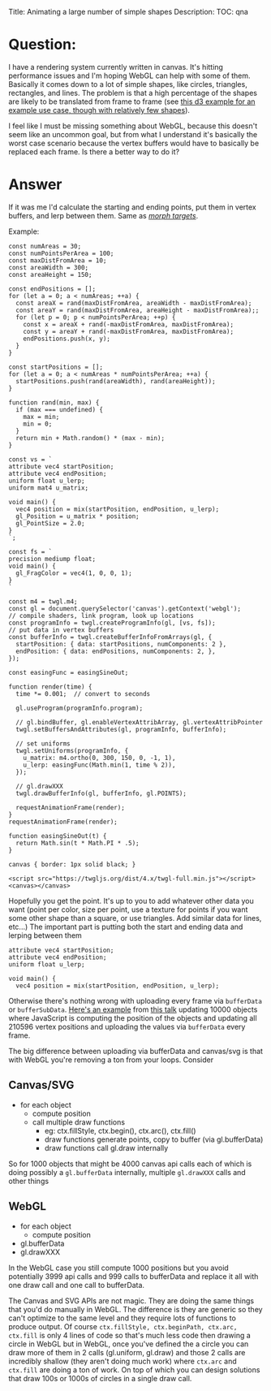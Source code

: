 Title: Animating a large number of simple shapes
Description:
TOC: qna

# Question:

I have a rendering system currently written in canvas. It's hitting performance issues and I'm hoping WebGL can help with some of them. Basically it comes down to a lot of simple shapes, like circles, triangles, rectangles, and lines. The problem is that a high percentage of the shapes are likely to be translated from frame to frame (see [this d3 example for an example use case, though with relatively few shapes](https://bl.ocks.org/mbostock/4062045)).

I feel like I must be missing something about WebGL, because this doesn't seem like an uncommon goal, but from what I understand it's basically the worst case scenario because the vertex buffers would have to basically be replaced each frame. Is there a better way to do it?

# Answer

If it was me I'd calculate the starting and ending points, put them in vertex buffers, and lerp between them. Same as [*morph targets*](https://en.wikipedia.org/wiki/Morph_target_animation). 

Example:

<!-- begin snippet: js hide: false console: true babel: false -->

<!-- language: lang-js -->

    const numAreas = 30;
    const numPointsPerArea = 100;
    const maxDistFromArea = 10;
    const areaWidth = 300;
    const areaHeight = 150;

    const endPositions = [];
    for (let a = 0; a < numAreas; ++a) {
      const areaX = rand(maxDistFromArea, areaWidth - maxDistFromArea);
      const areaY = rand(maxDistFromArea, areaHeight - maxDistFromArea);;
      for (let p = 0; p < numPointsPerArea; ++p) {
        const x = areaX + rand(-maxDistFromArea, maxDistFromArea);
        const y = areaY + rand(-maxDistFromArea, maxDistFromArea);
        endPositions.push(x, y);
      }
    }

    const startPositions = [];
    for (let a = 0; a < numAreas * numPointsPerArea; ++a) {
      startPositions.push(rand(areaWidth), rand(areaHeight));
    }

    function rand(min, max) {
      if (max === undefined) {
        max = min;
        min = 0;
      }
      return min + Math.random() * (max - min);
    }

    const vs = `
    attribute vec4 startPosition;
    attribute vec4 endPosition;
    uniform float u_lerp;
    uniform mat4 u_matrix;

    void main() {
      vec4 position = mix(startPosition, endPosition, u_lerp);
      gl_Position = u_matrix * position;
      gl_PointSize = 2.0;
    }
    `;

    const fs = `
    precision mediump float;
    void main() {
      gl_FragColor = vec4(1, 0, 0, 1);
    }
    `

    const m4 = twgl.m4;
    const gl = document.querySelector('canvas').getContext('webgl');
    // compile shaders, link program, look up locations
    const programInfo = twgl.createProgramInfo(gl, [vs, fs]);
    // put data in vertex buffers
    const bufferInfo = twgl.createBufferInfoFromArrays(gl, {
      startPosition: { data: startPositions, numComponents: 2 },
      endPosition: { data: endPositions, numComponents: 2, },
    });

    const easingFunc = easingSineOut;

    function render(time) {
      time *= 0.001;  // convert to seconds
      
      gl.useProgram(programInfo.program);
      
      // gl.bindBuffer, gl.enableVertexAttribArray, gl.vertexAttribPointer
      twgl.setBuffersAndAttributes(gl, programInfo, bufferInfo);

      // set uniforms
      twgl.setUniforms(programInfo, {
        u_matrix: m4.ortho(0, 300, 150, 0, -1, 1),
        u_lerp: easingFunc(Math.min(1, time % 2)),
      });

      // gl.drawXXX
      twgl.drawBufferInfo(gl, bufferInfo, gl.POINTS);

      requestAnimationFrame(render);
    }
    requestAnimationFrame(render);

    function easingSineOut(t) {
      return Math.sin(t * Math.PI * .5);
    }

<!-- language: lang-css -->

    canvas { border: 1px solid black; }

<!-- language: lang-html -->

    <script src="https://twgljs.org/dist/4.x/twgl-full.min.js"></script>
    <canvas></canvas>

<!-- end snippet -->

Hopefully you get the point. It's up to you to add whatever other data you want (point per color, size per point, use a texture for points if you want some other shape than a square, or use triangles. Add similar data for lines, etc...) The important part is putting both the start and ending data and lerping between them

    attribute vec4 startPosition;
    attribute vec4 endPosition;
    uniform float u_lerp;

    void main() {
      vec4 position = mix(startPosition, endPosition, u_lerp);

Otherwise there's nothing wrong with uploading every frame via `bufferData` or `bufferSubData`. [Here's an example](http://webglsamples.org/google-io/2011/10000-objects-optimized.html) from [this talk](http://webglsamples.org/google-io/2011/index.html) updating 10000 objects where JavaScript is computing the position of the objects and updating all 210596 vertex positions and uploading the values via `bufferData` every frame. 

The big difference between uploading via bufferData and canvas/svg is that with WebGL you're removing a ton from your loops. Consider

## Canvas/SVG

* for each object
    * compute position
    * call multiple draw functions
        * eg: ctx.fillStyle, ctx.begin(), ctx.arc(), ctx.fill()
        * draw functions generate points, copy to buffer (via gl.bufferData)
        * draw functions call gl.draw internally

So for 1000 objects that might be 4000 canvas api calls each of which is doing possibly a `gl.bufferData` internally, multiple `gl.drawXXX` calls and other things

## WebGL

* for each object
    * compute position
* gl.bufferData 
* gl.drawXXX

In the WebGL case you still compute 1000 positions but you avoid potentially 3999 api calls and 999 calls to bufferData and replace it all with one draw call and one call to bufferData.

The Canvas and SVG APIs are not magic. They are doing the same things that you'd do manually in WebGL. The difference is they are generic so they can't optimize to the same level and they require lots of functions to produce output. Of course `ctx.fillStyle, ctx.beginPath, ctx.arc, ctx.fill` is only 4 lines of code so that's much less code then drawing a circle in WebGL but in WebGL, once you've defined the a circle you can draw more of them in 2 calls (gl.uniform, gl.draw) and those 2 calls are incredibly shallow (they aren't doing much work) where `ctx.arc` and `ctx.fill` are doing a ton of work. On top of which you can design solutions that draw 100s or 1000s of circles in a single draw call.
     
